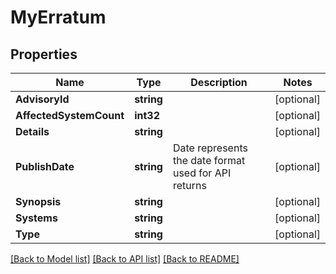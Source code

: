 # MyErratum

## Properties

Name | Type | Description | Notes
------------ | ------------- | ------------- | -------------
**AdvisoryId** | **string** |  | [optional] 
**AffectedSystemCount** | **int32** |  | [optional] 
**Details** | **string** |  | [optional] 
**PublishDate** | **string** | Date represents the date format used for API returns | [optional] 
**Synopsis** | **string** |  | [optional] 
**Systems** | **string** |  | [optional] 
**Type** | **string** |  | [optional] 

[[Back to Model list]](../README.md#documentation-for-models) [[Back to API list]](../README.md#documentation-for-api-endpoints) [[Back to README]](../README.md)


